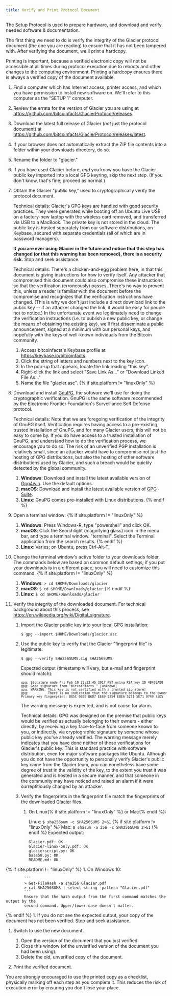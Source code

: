```yaml
---
title: Verify and Print Protocol Document
---
```


The Setup Protocol is used to prepare hardware, and download and verify needed
software & documentation.

The first thing we need to do is verify the integrity of
the Glacier protocol document (the one you are reading) to ensure that it
has not been tampered with. After verifying the document, we'll print
a hardcopy.

Printing is important, because a verified electronic copy will not be
accessible at all times during protocol execution due to reboots and other
changes to the computing environment. Printing a hardcopy ensures there is
always a verified copy of the document available.

1. Find a computer which has Internet access, printer access, and which you have
permission to install new software on. We'll refer to this computer as the
"SETUP 1" computer.
1. Review the errata for the version of Glacier you are using at <https://github.com/bitcoinfacts/GlacierProtocol/releases>.
1. Download the latest full release of Glacier (*not* just the protocol document)
at <https://github.com/bitcoinfacts/GlacierProtocol/releases/latest>.
1. If your browser does not automatically extract the ZIP file contents into a
folder within your downloads directory, do so.
1. Rename the folder to "glacier."
1. If you have used Glacier before, *and* you know you have the Glacier public key
imported into a local GPG keyring, skip the next step. (If you don't know,
that's fine; proceed as normal.)
1. Obtain the Glacier "public key," used to cryptographically verify the protocol document.
  
    Technical details: Glacier's GPG keys are handled with good security practices. They were generated while booting off an Ubuntu Live USB on a factory-new laptop with the wireless card removed, and transferred via USB to a MacBook. The private key is not stored in the cloud. The public key is hosted separately from our software distributions, on Keybase, secured with separate credentials (all of which are in password managers).

   **If you are ever using Glacier in the future and notice that this step has
   changed (or that this warning has been removed), there is a security risk.**
   Stop and seek assistance.
  
    Technical details: There's a chicken-and-egg problem here, in that this document
  is giving instructions for how to verify itself. Any attacker that compromised
  this document could also compromise these instructions so that the verification
  (erroneously) passes. There's no way to prevent this, unless a reader is familiar
  with the document before the compromise and recognizes that the verification
  instructions have changed. (This is why we don't just include a direct download
  link to the public key -- if an attacker changed the link, it would be easy
  for people not to notice.)
  In the unfortunate event we legitimately need to change the verification
  instructions (i.e. to publish a new public key, or change the means of obtaining
  the existing key), we'll first disseminate a public announcement, signed at a
  minimum with our personal keys, and hopefully with the keys of well-known
  individuals from the Bitcoin community.

    1. Access bitcoinfacts's Keybase profile at <https://keybase.io/bitcoinfacts>.
    1. Click the string of letters and numbers next to the key icon.
    1. In the pop-up that appears, locate the link reading "this key".
    1. Right-click the link and select "Save Link As..." or "Download Linked File
    As..."
    1. Name the file "glacier.asc".
{% if site.platform != "linuxOnly" %}
1. Download and install [GnuPG](https://gnupg.org/), the software we'll use for doing the cryptographic verification. GnuPG is the same software recommended by the Electronic Frontier Foundation's Surveillance Self Defense protocol.

    Technical details: Note that we are foregoing verification of the integrity of
  GnuPG itself. Verification requires having access to a pre-existing, trusted
  installation of GnuPG, and for many Glacier users, this will not be easy to
  come by. If you do have access to a trusted installation of GnuPG, and
  understand how to do the verification process, we encourage you to do so.
  The risk of an unverified PGP installation is relatively small, since an
  attacker would have to compromise not just the hosting of GPG distributions,
  but also the hosting of other software distributions used by Glacier, and such
  a breach would be quickly detected by the global community.

    1. **Windows**: Download and install the latest available version of
    [Gpg4win](https://www.gpg4win.org/). Use the default
    options.
    1. **macOS**: Download and install the latest available version of
    [GPG Suite](https://gpgtools.org/).
    1. **Linux**: GnuPG comes pre-installed with Linux distributions.
{% endif %}
1. Open a terminal window:
{% if site.platform != "linuxOnly" %}
    1. **Windows**: Press Windows-R, type "powershell" and click OK.
    1. **macOS**: Click the Searchlight (magnifying glass) icon in the menu bar, and
    type a terminal window. "terminal". Select the Terminal application from the
    search results.
{% endif %}
    1. **Linux**: Varies; on Ubuntu, press Ctrl-Alt-T.

1. Change the terminal window's active folder to your downloads folder. The
commands below are based on common default settings; if you put your downloads
is in a different place, you will need to customize this command.
{% if site.platform != "linuxOnly" %}
    1. **Windows**:  `> cd $HOME/Downloads/glacier`
    1. **macOS**:  `$ cd $HOME/Downloads/glacier`
{% endif %}
    1. **Linux**: `$ cd $HOME/Downloads/glacier`

1. Verify the integrity of the downloaded document. For technical background about this process, see <https://en.wikipedia.org/wiki/Digital_signature>.

    1. Import the Glacier public key into your local GPG installation:
       ```
       $ gpg --import $HOME/Downloads/glacier.asc
       ```

    1. Use the public key to verify that the Glacier "fingerprint file" is legitimate:
       ```
       $ gpg --verify SHA256SUMS.sig SHA256SUMS
       ```
       Expected output (timestamp will vary, but e-mail and fingerprint should match):
       <pre>
       <span style="font-size: 10px;">gpg: Signature made Fri Feb 10 22:23:45 2017 PST using RSA key ID 4B43EAB0
       gpg: Good signature from "bitcoinfacts <bitcoinfacts1@protonmail.com>" [unknown]
       gpg: WARNING: This key is not certified with a trusted signature!
       gpg:          There is no indication that the signature belongs to the owner.
       Primary key fingerprint: B85C 0836 B6D7 EE69 2354 EBE6 5271 5E71 0749 75D5</span>
       </pre>
       The warning message is expected, and is not cause for alarm.
       
        Technical details: GPG was designed on the premise that public keys would be
       verified as actually belonging to their owners - either directly, by receiving
       a key face-to-face from someone known to you, or indirectly, via cryptographic
       signature by someone whose public key you've already verified. The warning
       message merely indicates that you have done neither of these verifications for
       Glacier's public key.
       This is standard practice with software distribution,
       even for major software packages like Ubuntu.
       Although you do not have the opportunity to personally
       verify Glacier's public key came from the Glacier team, you can nonetheless have
       some degree of trust in the validity of the key, to the extent you trust it was
       generated and is hosted in a secure manner, and that someone in the community
       may have noticed and raised an alarm if it were surreptitiously changed by an
       attacker.
    1. Verify the fingerprints in the fingerprint file match the fingerprints of the
    downloaded Glacier files.

        1. On Linux{% if site.platform != "linuxOnly" %} or Mac{% endif %}:

            Linux: `$ sha256sum -c SHA256SUMS 2>&1`
{% if site.platform != "linuxOnly" %}
            Mac: `$ shasum -a 256 -c SHA256SUMS 2>&1`
{% endif %}
            Expected output:
            ```
            Glacier.pdf: OK
            Glacier-linux-only.pdf: OK
            glacierscript.py: OK
            base58.py: OK
            README.md: OK
            ```
{% if site.platform != "linuxOnly" %}
        1. On Windows 10:

            ```
            > Get-FileHash -a sha256 Glacier.pdf
            > cat SHA256SUMS | select-string -pattern "Glacier.pdf"
            ```
            Ensure that the hash output from the first command matches the output by the
            second command. Upper/lower case doesn't matter.
{% endif %}
    1. If you do not see the expected output, your copy of the document has not been verified. Stop and seek assistance.

1. Switch to use the new document.

    1. Open the version of the document that you just verified.
    1. Close this window (of the unverified version of the document you had been
    using).
    1. Delete the old, unverified copy of the document.

1. Print the verified document.

You are strongly encouraged to use the printed copy as a checklist, physically
marking off each step as you complete it. This reduces the risk of execution
error by ensuring you don't lose your place.
